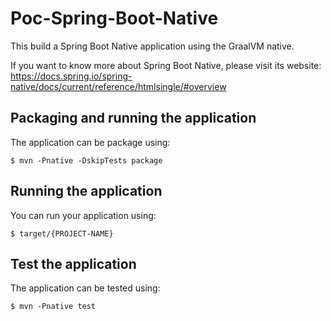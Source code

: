 # Poc-Spring-Boot-Native

This build a Spring Boot Native application using the GraalVM native.

If you want to know more about Spring Boot Native, please visit its website: https://docs.spring.io/spring-native/docs/current/reference/htmlsingle/#overview


## Packaging and running the application
The application can be package using:
```
$ mvn -Pnative -DskipTests package
```

## Running the application
You can run your application using:
```
$ target/{PROJECT-NAME}
```

## Test the application
The application can be tested using:
```
$ mvn -Pnative test
```

